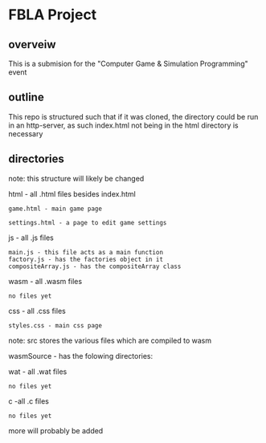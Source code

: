 # FBLA Project
## overveiw
This is a submision for the "Computer Game & Simulation Programming" event
## outline
This repo is structured such that if it was cloned, the directory could be run in an http-server, as such index.html not being in the html directory is necessary
## directories
note: this structure will likely be changed

html - all .html files besides index.html

    game.html - main game page

    settings.html - a page to edit game settings

js - all .js files

    main.js - this file acts as a main function
    factory.js - has the factories object in it
    compositeArray.js - has the compositeArray class

wasm - all .wasm files

    no files yet

css - all .css files

    styles.css - main css page

note: src stores the various files which are compiled to wasm

wasmSource - has the folowing directories:

  wat - all .wat files

    no files yet
  
  c -all .c files

    no files yet
  
  more will probably be added
